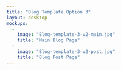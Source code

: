 ```yaml
---
title: "Blog Template Option 3"
layout: desktop
mockups:
  -
    image: "Blog-template-3-v2-main.jpg"
    title: "Main Blog Page"
  -
    image: "Blog-template-3-v2-post.jpg"
    title: "Blog Post Page"
---
```

